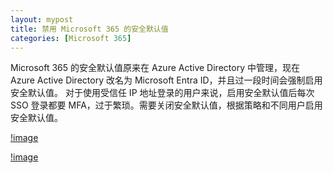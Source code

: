 ```yaml
---
layout: mypost
title: 禁用 Microsoft 365 的安全默认值
categories: [Microsoft 365]
---
```


Microsoft 365 的安全默认值原来在 Azure Active Directory 中管理，现在 Azure Active Directory 改名为 Microsoft Entra ID，并且过一段时间会强制启用安全默认值。
对于使用受信任 IP 地址登录的用户来说，启用安全默认值后每次 SSO 登录都要 MFA，过于繁琐。需要关闭安全默认值，根据策略和不同用户启用安全默认值。

[!image](MFA_disable.png)

[!image](SecurityDefault_disable.png)
